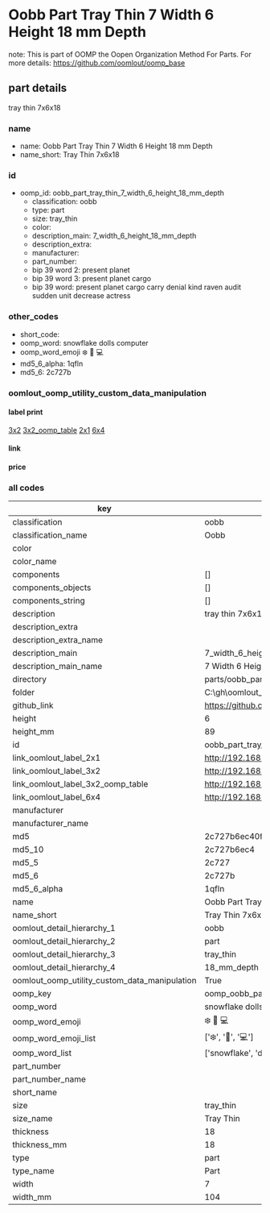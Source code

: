# Oobb Part Tray Thin 7 Width 6 Height 18 mm Depth  

note: This is part of OOMP the Oopen Organization Method For Parts. For more details: https://github.com/oomlout/oomp_base

##  part details
  



tray thin 7x6x18



### name
* name: Oobb Part Tray Thin 7 Width 6 Height 18 mm Depth
* name_short: Tray Thin 7x6x18 
### id
* oomp_id: oobb_part_tray_thin_7_width_6_height_18_mm_depth
  * classification: oobb
  * type: part
  * size: tray_thin
  * color: 
  * description_main: 7_width_6_height_18_mm_depth
  * description_extra: 
  * manufacturer: 
  * part_number: 
  * bip 39 word 2: present planet
  * bip 39 word 3: present planet cargo
  * bip 39 word: present planet cargo carry denial kind raven audit sudden unit decrease actress

### other_codes
* short_code: 
* oomp_word: snowflake dolls computer
* oomp_word_emoji :snowflake: :dolls: :computer:
* md5_6_alpha: 1qfln
* md5_6: 2c727b






### oomlout_oomp_utility_custom_data_manipulation
#### label print
[3x2](http://192.168.1.245:1112/?label=oomp%201qfln)
[3x2_oomp_table](http://192.168.1.108:1112/?label=oomp%201qfln)
[2x1](http://192.168.1.242:1112/?label=oomp%201qfln)
[6x4](http://192.168.1.55:1112/?label=oomp%201qfln)    

#### link

                              

#### price







### all codes 
| key | value |  
| --- | --- |  
| classification | oobb |  
| classification_name | Oobb |  
| color |  |  
| color_name |  |  
| components | [] |  
| components_objects | [] |  
| components_string | [] |  
| description | tray thin 7x6x18 |  
| description_extra |  |  
| description_extra_name |  |  
| description_main | 7_width_6_height_18_mm_depth |  
| description_main_name | 7 Width 6 Height 18 mm Depth |  
| directory | parts/oobb_part_tray_thin_7_width_6_height_18_mm_depth |  
| folder | C:\gh\oomlout_oobb_version_4_generated_parts\parts\oobb_part_tray_thin_7_width_6_height_18_mm_depth |  
| github_link | https://github.com/oomlout/oomlout_oomp_part_src/tree/main/parts/oobb_part_tray_thin_7_width_6_height_18_mm_depth |  
| height | 6 |  
| height_mm | 89 |  
| id | oobb_part_tray_thin_7_width_6_height_18_mm_depth |  
| link_oomlout_label_2x1 | http://192.168.1.242:1112/?label=oomp%201qfln |  
| link_oomlout_label_3x2 | http://192.168.1.245:1112/?label=oomp%201qfln |  
| link_oomlout_label_3x2_oomp_table | http://192.168.1.108:1112/?label=oomp%201qfln |  
| link_oomlout_label_6x4 | http://192.168.1.55:1112/?label=oomp%201qfln |  
| manufacturer |  |  
| manufacturer_name |  |  
| md5 | 2c727b6ec40f164dea1d322e45697d50 |  
| md5_10 | 2c727b6ec4 |  
| md5_5 | 2c727 |  
| md5_6 | 2c727b |  
| md5_6_alpha | 1qfln |  
| name | Oobb Part Tray Thin 7 Width 6 Height 18 mm Depth |  
| name_short | Tray Thin 7x6x18  |  
| oomlout_detail_hierarchy_1 | oobb |  
| oomlout_detail_hierarchy_2 | part |  
| oomlout_detail_hierarchy_3 | tray_thin |  
| oomlout_detail_hierarchy_4 | 18_mm_depth |  
| oomlout_oomp_utility_custom_data_manipulation | True |  
| oomp_key | oomp_oobb_part_tray_thin_7_width_6_height_18_mm_depth |  
| oomp_word | snowflake dolls computer |  
| oomp_word_emoji | :snowflake: :dolls: :computer: |  
| oomp_word_emoji_list | [':snowflake:', ':dolls:', ':computer:'] |  
| oomp_word_list | ['snowflake', 'dolls', 'computer'] |  
| part_number |  |  
| part_number_name |  |  
| short_name |  |  
| size | tray_thin |  
| size_name | Tray Thin |  
| thickness | 18 |  
| thickness_mm | 18 |  
| type | part |  
| type_name | Part |  
| width | 7 |  
| width_mm | 104 |  
